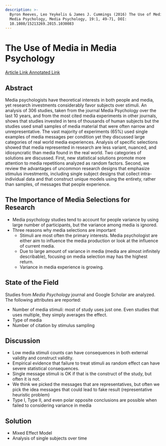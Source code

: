 ```yaml
---
description: >-
  Byron Reeves, Leo Yeykelis & James J. Cummings (2016) The Use of Media in
  Media Psychology, Media Psychology, 19:1, 49-71, DOI:
  10.1080/15213269.2015.1030083
---
```


# The Use of Media in Media Psychology

[Article Link   ](https://www.tandfonline.com/doi/full/10.1080/15213269.2015.1030083)[Annotated Link](https://drive.google.com/file/d/1MsbImybK5l7lDFCQI\_tKocT3Vd5e8hni/view?usp=sharing)

## Abstract

Media psychologists have theoretical interests in both people and media, yet research investments considerably favor subjects over stimuli. An analysis of 306 studies, taken from the journal Media Psychology over the last 10 years, and from the most cited media experiments in other journals, shows that studies invested in tens of thousands of human subjects but the studies used small samples of media material that were often narrow and unrepresentative. The vast majority of experiments (65%) used single examples of media messages per condition yet they discussed large categories of real world media experiences. Analysis of specific selections showed that media represented in research are less variant, nuanced, and idiosyncratic than media found in the real world. Two categories of solutions are discussed. First, new statistical solutions promote more attention to media repetitions analyzed as random factors. Second, we review the advantages of uncommon research designs that emphasize stimulus investments, including single subject designs that collect intra-individual data and that construct unique models using the entirety, rather than samples, of messages that people experience.

## The Importance of Media Selections for Research

* Media psychology studies tend to account for people variance by using large number of participants, but the variance among media is ignored.&#x20;
* Three reasons why media selections are important
  * Stimuli are most often the primary interests. Media psychologist are either aim to influence the media production or look at the influence of current media.
  * Due to large amount of variance in media (media are almost infinitely describable), focusing on media selection may has the highest return.&#x20;
  * Variance in media experience is growing.&#x20;

## State of the Field&#x20;

Studies from _Media Psychology_ journal and Google Scholar are analyzed. The following attributes are reported:&#x20;

* Number of media stimuli: most of study uses just one. Even studies that uses multiple, they simply averages the effect.&#x20;
* Type of media&#x20;
* Number of citation by stimulus sampling

## Discussion&#x20;

* Low media stimuli counts can have consequences in both external validity and construct validity.
* Empirical evidence that failure to treat stimuli as random effect can have severe statistical consequences.
* Single message stimuli is OK if that is the construct of the study, but often it is not.
* We think we picked the messages that are representatives, but often we pick the idea messages that could lead to fake result (representative heuristic problem)&#x20;
* Type I, Type II, and even polar opposite conclusions are possible when failed to considering variance in media

## Solution&#x20;

* Mixed Effect Model&#x20;
* Analysis of single subjects over time&#x20;

